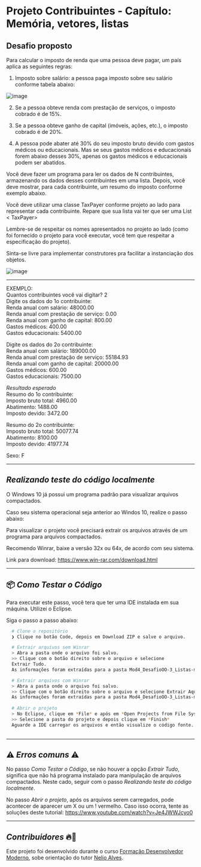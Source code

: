 # Projeto Contribuintes - Capítulo: Memória, vetores, listas
## Desafio proposto
Para calcular o imposto de renda que uma pessoa deve pagar, um país aplica as seguintes regras:
1) Imposto sobre salário: a pessoa paga imposto sobre seu salário conforme tabela abaixo:

![image](https://user-images.githubusercontent.com/88738577/210085933-5de3c310-ab1a-47c2-9382-6e051f86cf76.png)

2) Se a pessoa obteve renda com prestação de serviços, o imposto cobrado é de 15%.

3) Se a pessoa obteve ganho de capital (imóveis, ações, etc.), o imposto cobrado é de 20%.

4) A pessoa pode abater até 30% do seu imposto bruto devido com gastos médicos ou educacionais. Mas se seus gastos médicos e educacionais forem abaixo desses 30%, 
apenas os gastos médicos e educacionais podem ser abatidos.

Você deve fazer um programa para ler os dados de N contribuintes, armazenando os dados desses contribuintes em uma lista. Depois, você deve mostrar, para
cada contribuinte, um resumo do imposto conforme exemplo abaixo. 

Você deve utilizar uma classe TaxPayer conforme projeto ao lado para representar cada contribuinte. Repare que sua lista vai ter que ser uma List < TaxPayer> 

Lembre-se de respeitar os nomes apresentados no projeto ao lado (como foi fornecido o projeto para você executar, você tem que respeitar a especificação do projeto).

Sinta-se livre para implementar construtores pra facilitar a instanciação dos objetos.

![image](https://user-images.githubusercontent.com/88738577/210086288-3731d97c-34a8-475d-b42a-57a1a528cc24.png)

---
EXEMPLO: <br>
Quantos contribuintes você vai digitar? 2 <br>
Digite os dados do 1o contribuinte: <br>
Renda anual com salário: 48000.00 <br>
Renda anual com prestação de serviço: 0.00 <br>
Renda anual com ganho de capital: 800.00 <br>
Gastos médicos: 400.00 <br>
Gastos educacionais: 5400.00 <br>

Digite os dados do 2o contribuinte: <br>
Renda anual com salário: 189000.00 <br>
Renda anual com prestação de serviço: 55184.93 <br>
Renda anual com ganho de capital: 20000.00 <br>
Gastos médicos: 600.00 <br>
Gastos educacionais: 7500.00 <br>

*Resultado esperado* <br>
Resumo do 1o contribuinte: <br>
Imposto bruto total: 4960.00 <br>
Abatimento: 1488.00 <br>
Imposto devido: 3472.00 <br>

Resumo do 2o contribuinte: <br>
Imposto bruto total: 50077.74 <br>
Abatimento: 8100.00 <br>
Imposto devido: 41977.74 <br>


Sexo: F <br>

---
## *Realizando teste do código localmente* 
O Windows 10 já possui um programa padrão para visualizar arquivos compactados.

Caso seu sistema operacional seja anterior ao Windos 10, realize o passo abaixo:

Para visualizar o projeto você precisará extrair os arquivos através de um programa para arquivos compactados.

Recomendo Winrar, baixe a versão 32x ou 64x, de acordo com seu sistema.

Link para download:
https://www.win-rar.com/download.html

---
## 📦️ *Como Testar o Código*
Para executar este passo, você tera que ter uma IDE instalada em sua máquina. Utilizei o Eclipse.


Siga o passo a passo abaixo:
```bash
  # Clone o repositório
  ❯ Clique no botão Code, depois em Download ZIP e salve o arquivo.

  # Extrair arquivos sem Winrar
  > Abra a pasta onde o arquivo foi salvo.
  >> Clique com o botão direito sobre o arquivo e selecione
  Extrair Tudo.
  As informações foram extraídas para a pasta Mod4_DesafioOO-3_Listas-main.

  # Extrair arquivos com Winrar
  > Abra a pasta onde o arquivo foi salvo.
  >> Clique com o botão direito sobre o arquivo e selecione Extrair Aqui (Extract Here).
  As informações foram extraídas para a pasta Mod4_DesafioOO-3_Listas-main.
  
  # Abrir o projeto
  > No Eclipse, clique em *File* e após em *Open Projects from File System...*
  >> Selecione a pasta do projeto e depois clique em *Finish*
  Aguarde a IDE carregar os arquivos e então visualize o código fonte.
  
```

---
## ⚠️ *Erros comuns* ⚠️

No passo *Como Testar o Código*, se não houver a opção *Extrair Tudo*, significa que não há programa instalado para manipulação de arquivos compactados.
Neste cado, seguir com o passo *Realizando teste do código localmente*.

No passo *Abrir o projeto*, após os arquivos serem carregados, pode acontecer de aparecer um X ou um ! vermelho. Caso isso ocorra, tente as soluções deste
tutorial: https://www.youtube.com/watch?v=Je4JWWJcyo0

---
## *Contribuidores* 🔥👊
Este projeto foi desenvolvido durante o curso [Formação Desenvolvedor Moderno](https://devsuperior.com.br/formacao-desenvolvedor-moderno),
sobe orientação do tutor [Nelio Alves](https://www.linkedin.com/in/nelio-alves/?originalSubdomain=br).



